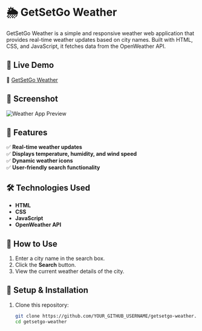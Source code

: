 # 🌦 GetSetGo Weather

GetSetGo Weather is a simple and responsive weather web application that provides real-time weather updates based on city names. Built with HTML, CSS, and JavaScript, it fetches data from the OpenWeather API.

## 🚀 Live Demo  
🔗 [GetSetGo Weather](https://getsetgo-weather.netlify.app/)

## 📸 Screenshot  
![Weather App Preview](screenshot.png)

## 🎯 Features  
✅ **Real-time weather updates**  
✅ **Displays temperature, humidity, and wind speed**  
✅ **Dynamic weather icons**  
✅ **User-friendly search functionality**  

## 🛠️ Technologies Used  
- **HTML**  
- **CSS**  
- **JavaScript**  
- **OpenWeather API**  

## 📌 How to Use  
1. Enter a city name in the search box.  
2. Click the **Search** button.  
3. View the current weather details of the city.  

## 🔧 Setup & Installation  
1. Clone this repository:  
   ```sh
   git clone https://github.com/YOUR_GITHUB_USERNAME/getsetgo-weather.git
   cd getsetgo-weather
